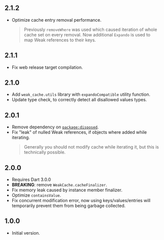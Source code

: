 ## 2.1.2

- Optimize cache entry removal performance.
  > Previously `removeWhere` was used which caused iteration of whole cache set
  > on every removal.
  > Now additional `Expando` is used to map Weak references to their keys.

## 2.1.1

- Fix web release target compilation.

## 2.1.0

- Add `weak_cache.utils` library with `expandoCompatible` utility function.
- Update type check, to correctly detect all disallowed values types.

## 2.0.1

- Remove dependency on [`package:disposed`](https://pub.dev/packages/disposed).
- Fix "leak" of nulled Weak references, if objects where added while iterating.
  > Generally you should not modify cache while iterating it, but this is
  > technically possible.

## 2.0.0

- Requires Dart 3.0.0
- **BREAKING**: remove `WeakCache.cacheFinalizer`.
- Fix memory leak caused by instance member finalizer.
- Optimize `containsValue`.
- Fix concurrent modification error, now using keys/values/entries
  will temporarily prevent them from being garbage collected.

## 1.0.0

- Initial version.
